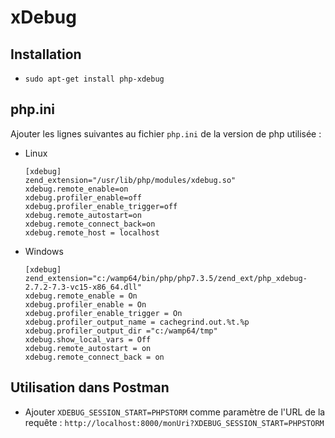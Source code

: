# xDebug

## Installation

* `sudo apt-get install php-xdebug`

## php.ini

Ajouter les lignes suivantes au fichier `php.ini` de la version de php utilisée :
* Linux
    ```
    [xdebug]
    zend_extension="/usr/lib/php/modules/xdebug.so"
    xdebug.remote_enable=on
    xdebug.profiler_enable=off
    xdebug.profiler_enable_trigger=off
    xdebug.remote_autostart=on
    xdebug.remote_connect_back=on
    xdebug.remote_host = localhost
    ```
* Windows
    ```
    [xdebug]
    zend_extension="c:/wamp64/bin/php/php7.3.5/zend_ext/php_xdebug-2.7.2-7.3-vc15-x86_64.dll"
    xdebug.remote_enable = On
    xdebug.profiler_enable = On
    xdebug.profiler_enable_trigger = On
    xdebug.profiler_output_name = cachegrind.out.%t.%p
    xdebug.profiler_output_dir ="c:/wamp64/tmp"
    xdebug.show_local_vars = Off
    xdebug.remote_autostart = on
    xdebug.remote_connect_back = on
    ```

## Utilisation dans Postman

* Ajouter `XDEBUG_SESSION_START=PHPSTORM` comme paramètre de l'URL de la requête : `http://localhost:8000/monUri?XDEBUG_SESSION_START=PHPSTORM`